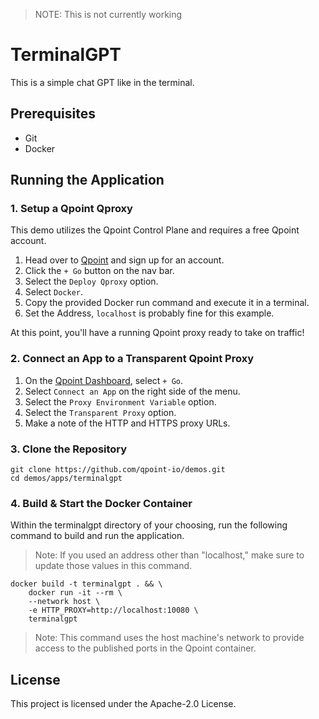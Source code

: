 > NOTE: This is not currently working

# TerminalGPT

This is a simple chat GPT like in the terminal.


## Prerequisites

- Git
- Docker

## Running the Application

### 1. Setup a Qpoint Qproxy
This demo utilizes the Qpoint Control Plane and requires a free Qpoint account.

1. Head over to [Qpoint](https://qpoint.io) and sign up for an account.
2. Click the `+ Go` button on the nav bar.
3. Select the `Deploy Qproxy` option.
4. Select `Docker`.
5. Copy the provided Docker run command and execute it in a terminal.
6. Set the Address, `localhost` is probably fine for this example.

At this point, you'll have a running Qpoint proxy ready to take on traffic!

### 2. Connect an App to a Transparent Qpoint Proxy

1. On the [Qpoint Dashboard](https://qpoint.io), select `+ Go`.
2. Select `Connect an App` on the right side of the menu.
3. Select the `Proxy Environment Variable` option.
4. Select the `Transparent Proxy` option.
5. Make a note of the HTTP and HTTPS proxy URLs.

### 3. Clone the Repository

```
git clone https://github.com/qpoint-io/demos.git
cd demos/apps/terminalgpt
```

### 4. Build & Start the Docker Container
Within the terminalgpt directory of your choosing, run the following command to build and run the application.

> Note: If you used an address other than "localhost," make sure to update those values in this command.

```
docker build -t terminalgpt . && \
    docker run -it --rm \
    --network host \
    -e HTTP_PROXY=http://localhost:10080 \
    terminalgpt
```

> Note: This command uses the host machine's network to provide access to the published ports in the Qpoint container. 

## License

This project is licensed under the Apache-2.0 License.
